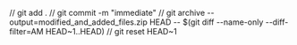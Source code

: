 // git add .
// git commit -m "immediate"
// git archive --output=modified_and_added_files.zip HEAD -- $(git diff --name-only --diff-filter=AM HEAD~1..HEAD)
// git reset HEAD~1
